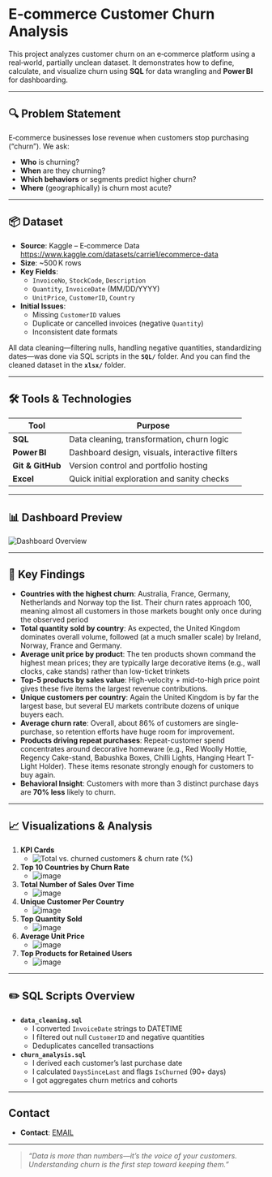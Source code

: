 # E‑commerce Customer Churn Analysis

This project analyzes customer churn on an e‑commerce platform using a real‑world, partially unclean dataset. It demonstrates how to define, calculate, and visualize churn using **SQL** for data wrangling and **Power BI** for dashboarding.

---

## 🔍 Problem Statement
E‑commerce businesses lose revenue when customers stop purchasing (“churn”). We ask:
- **Who** is churning?
- **When** are they churning?
- **Which behaviors** or segments predict higher churn?
- **Where** (geographically) is churn most acute?

---

## 📦 Dataset
- **Source**: Kaggle – E‑commerce Data  
  https://www.kaggle.com/datasets/carrie1/ecommerce-data  
- **Size**: ~500 K rows  
- **Key Fields**:  
  - `InvoiceNo`, `StockCode`, `Description`  
  - `Quantity`, `InvoiceDate` (MM/DD/YYYY)  
  - `UnitPrice`, `CustomerID`, `Country`  
- **Initial Issues**:  
  - Missing `CustomerID` values  
  - Duplicate or cancelled invoices (negative `Quantity`)  
  - Inconsistent date formats  

All data cleaning—filtering nulls, handling negative quantities, standardizing dates—was done via SQL scripts in the **`SQL/`** folder. 
And you can find the cleaned dataset in the **`xlsx/`** folder.

---

## 🛠 Tools & Technologies
| Tool               | Purpose                                      |
|--------------------|----------------------------------------------|
| **SQL**            | Data cleaning, transformation, churn logic   |
| **Power BI**       | Dashboard design, visuals, interactive filters |
| **Git & GitHub**   | Version control and portfolio hosting        |
| **Excel**| Quick initial exploration and sanity checks  |


---

## 📊 Dashboard Preview

![Dashboard Overview](https://github.com/eatunw/ecommerce-churn-analysis/blob/main/e-commerce%20dashboard.png)

---

## 🚀 Key Findings
- **Countries with the highest churn**: Australia, France, Germany, Netherlands and Norway top the list. Their churn rates approach 
100, meaning almost all customers in those markets bought only once during the observed period  
- **Total quantity sold by country**: As expected, the United Kingdom dominates overall volume, followed (at a much smaller scale) by Ireland, Norway, France and Germany.  
- **Average unit price by product**: The ten products shown command the highest mean prices; they are typically large decorative items (e.g., wall clocks, cake stands) rather than low-ticket trinkets  
- **Top-5 products by sales value**: High-velocity + mid-to-high price point gives these five items the largest revenue contributions. 
- **Unique customers per country**: Again the United Kingdom is by far the largest base, but several EU markets contribute dozens of unique buyers each.
- **Average churn rate**: Overall, about 86% of customers are single-purchase, so retention efforts have huge room for improvement.
- **Products driving repeat purchases**: Repeat-customer spend concentrates around decorative homeware (e.g., Red Woolly Hottie, Regency Cake-stand, Babushka Boxes, Chilli Lights, Hanging Heart T-Light Holder). These items resonate strongly enough for customers to buy again.
- **Behavioral Insight**: Customers with more than 3 distinct purchase days are **70% less** likely to churn.

---

## 📈 Visualizations & Analysis
1. **KPI Cards**  
   - ![Total vs. churned customers & churn rate (%)](https://github.com/eatunw/ecommerce-churn-analysis/blob/main/Screenshot%202025-07-20%20132000.png)  
2. **Top 10 Countries by Churn Rate**
   - ![image](https://github.com/eatunw/ecommerce-churn-analysis/blob/main/Screenshot%202025-07-20%20132000.png)  
3. **Total Number of Sales Over Time**
   - ![image](https://github.com/eatunw/ecommerce-churn-analysis/blob/main/Screenshot%202025-07-20%20132752.png)  
4. **Unique Customer Per Country**
   - ![image](https://github.com/eatunw/ecommerce-churn-analysis/blob/main/Screenshot%202025-07-20%20131909.png)  
5. **Top Quantity Sold**
   - ![image](https://github.com/eatunw/ecommerce-churn-analysis/blob/main/Screenshot%202025-07-20%20131711.png)  
6. **Average Unit Price**
   - ![image](https://github.com/eatunw/ecommerce-churn-analysis/blob/main/Screenshot%202025-07-20%20131745.png)  
7. **Top Products for Retained Users**
   - ![image](https://github.com/eatunw/ecommerce-churn-analysis/blob/main/Screenshot%202025-07-20%20131835.png)  
  

---

## ✏️ SQL Scripts Overview
- **`data_cleaning.sql`**  
  - I converted `InvoiceDate` strings to DATETIME  
  - I filtered out null `CustomerID` and negative quantities  
  - Deduplicates cancelled transactions  
- **`churn_analysis.sql`**  
  - I derived each customer’s last purchase date  
  - I calculated `DaysSinceLast` and flags `IsChurned` (90+ days)  
  - I got aggregates churn metrics and cohorts


---

## Contact
  
- **Contact**: [EMAIL](atundeemmanuel7@gmail.com)

---

> _“Data is more than numbers—it’s the voice of your customers. Understanding churn is the first step toward keeping them.”_  

